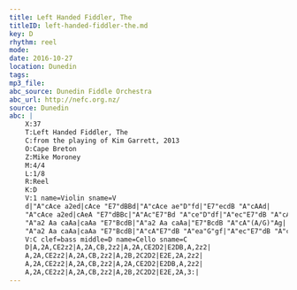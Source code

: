 ```yaml
---
title: Left Handed Fiddler, The
titleID: left-handed-fiddler-the.md
key: D
rhythm: reel
mode:
date: 2016-10-27
location: Dunedin
tags:
mp3_file:
abc_source: Dunedin Fiddle Orchestra
abc_url: http://nefc.org.nz/
source: Dunedin
abc: |
    X:37
    T:Left Handed Fiddler, The
    C:from the playing of Kim Garrett, 2013
    O:Cape Breton
    Z:Mike Moroney
    M:4/4
    L:1/8
    R:Reel
    K:D
    V:1 name=Violin sname=V
    d|"A"cAce a2ed|cAce "E7"dBBd|"A"cAce ae"D"fd|"E7"ecdB "A"cAAd|
    "A"cAce a2ed|cAeA "E7"dBBc|"A"Ac"E7"Bd "A"ce"D"df|"A"ec"E7"dB "A"cA"(A/G)"Ag|
    "A"a2 Aa caAa|caAa "E7"BcdB|"A"a2 Aa caAa|"E7"BcdB "A"cA"(A/G)"Ag|
    "A"a2 Aa caAa|caAa "E7"BcdB|"A"cA"E7"dB "A"ea"G"gf|"A"ec"E7"dB "A"cAA:|
    V:C clef=bass middle=D name=Cello sname=C
    D|A,2A,CE2z2|A,2A,CB,2z2|A,2A,CE2D2|E2DB,A,2z2|
    A,2A,CE2z2|A,2A,CB,2z2|A,2B,2C2D2|E2E,2A,2z2|
    A,2A,CE2z2|A,2A,CB,2z2|A,2A,CE2D2|E2DB,A,2z2|
    A,2A,CE2z2|A,2A,CB,2z2|A,2B,2C2D2|E2E,2A,3:|
---
```


